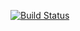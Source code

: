 [![Build Status](https://dev.azure.com/xiscobelenguer/Agile%20Project%20-%20Devops%20Certification/_apis/build/status%2Fxisco891.certifications-devops?branchName=main)](https://dev.azure.com/xiscobelenguer/Agile%20Project%20-%20Devops%20Certification/_build/latest?definitionId=4&branchName=main)
